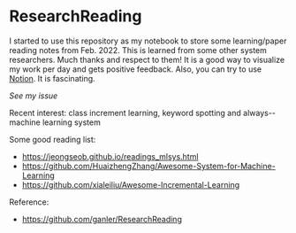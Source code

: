 # ResearchReading
I started to use this repository as my notebook to store some learning/paper reading notes from Feb. 2022.
This is learned from some other system researchers. Much thanks and respect to them!
It is a good way to visualize my work per day and gets positive feedback.
Also, you can try to use [Notion](https://www.notion.so/). It is fascinating.

*See my issue*

Recent interest: class increment learning, keyword spotting and always--machine learning system

Some good reading list:

- https://jeongseob.github.io/readings_mlsys.html
- https://github.com/HuaizhengZhang/Awesome-System-for-Machine-Learning
- https://github.com/xialeiliu/Awesome-Incremental-Learning

Reference:
- https://github.com/ganler/ResearchReading
